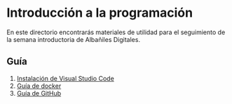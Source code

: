 
# Introducción a la programación

En este directorio encontrarás materiales de utilidad para el seguimiento de la semana
introductoria de Albañiles Digitales.

## Guía

1. [Instalación de Visual Studio Code](vscode_guide.md)
2. [Guía de docker](docker_guide.md)
3. [Guía de GitHub](github.md)
